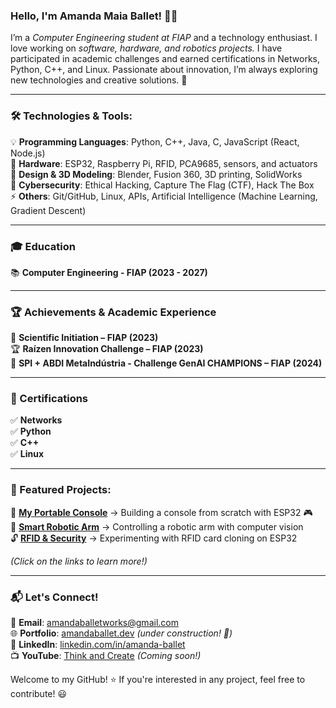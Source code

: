### Hello, I'm Amanda Maia Ballet! 👋🚀


I’m a *Computer Engineering student at FIAP* and a technology enthusiast. I love working on *software, hardware, and robotics projects.* I have participated in academic challenges and earned certifications in Networks, Python, C++, and Linux. Passionate about innovation, I’m always exploring new technologies and creative solutions. 🚀

---

### 🛠️ Technologies & Tools:

💡 **Programming Languages**: Python, C++, Java, C, JavaScript (React, Node.js)  
🔌 **Hardware**: ESP32, Raspberry Pi, RFID, PCA9685, sensors, and actuators  
🎨 **Design & 3D Modeling**: Blender, Fusion 360, 3D printing, SolidWorks  
🔐 **Cybersecurity**: Ethical Hacking, Capture The Flag (CTF), Hack The Box  
⚡ **Others**: Git/GitHub, Linux, APIs, Artificial Intelligence (Machine Learning, Gradient Descent)  

---

### 🎓 Education

📚 **Computer Engineering - FIAP (2023 - 2027)**  

---

### 🏆 Achievements & Academic Experience

🔬 **Scientific Initiation – FIAP (2023)**  
🏆 **Raízen Innovation Challenge – FIAP (2023)**  
🥇 **SPI + ABDI MetaIndústria - Challenge GenAI CHAMPIONS – FIAP (2024)**  

---

### 📜 Certifications

✅ **Networks**  
✅ **Python**  
✅ **C++**  
✅ **Linux**  

---

### 📌 Featured Projects:

🚀 [**My Portable Console**](#) → Building a console from scratch with ESP32 🎮  
🤖 [**Smart Robotic Arm**](#) → Controlling a robotic arm with computer vision  
🔓 [**RFID & Security**](#) → Experimenting with RFID card cloning on ESP32   

*(Click on the links to learn more!)*

---

### 📬 Let's Connect!

📩 **Email**: [amandaballetworks@gmail.com](amandaballetworks@gmail.com)  
🌐 **Portfolio**: [amandaballet.dev](#) *(under construction! 🚧)*  
💼 **LinkedIn**: [linkedin.com/in/amanda-ballet](www.linkedin.com/in/amanda-ballet)  
📺 **YouTube**: [Think and Create](#) *(Coming soon!)*  

Welcome to my GitHub! ⭐ If you're interested in any project, feel free to contribute! 😃
